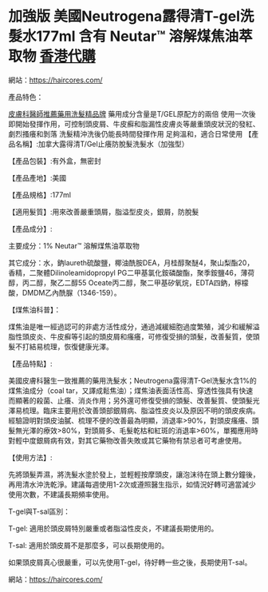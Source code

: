 # 加強版 美國Neutrogena露得清T-gel洗髮水177ml 含有 Neutar™ 溶解煤焦油萃取物 [香港代購](https://haircores.com/)

  網站：https://haircores.com/

  產品特色：

[皮膚科醫師推薦藥用洗髮精品牌](https://haircores.com/%e5%8a%a0%e5%bc%b7%e7%89%88-%e7%be%8e%e5%9c%8bneutrogena%e9%9c%b2%e5%be%97%e6%b8%85t-gel%e6%b4%97%e9%ab%ae%e6%b0%b4177ml-%e5%90%ab%e6%9c%89-neutar-%e6%ba%b6%e8%a7%a3%e7%85%a4%e7%84%a6/)
藥用成分含量是T/GEL原配方的兩倍
使用一次後即開始發揮作用，可控制頭皮屑、牛皮癬和脂漏性皮膚炎等嚴重頭皮狀況的發紅、劇烈搔癢和剝落
洗髮精沖洗後仍能長時間發揮作用
足夠溫和，適合日常使用
【產品名稱】:加拿大露得清T/Gel止癢防脫髮洗髮水（加強型）

【產品包裝】:有外盒，無密封

【產品產地】:美國

【產品規格】:177ml

【適用髮質】:用來改善嚴重頭屑，脂溢型皮炎，銀屑，防脫髮

【產品成分】:

主要成分：1% Neutar™ 溶解煤焦油萃取物

其它成分：水，鈉laureth硫酸鹽，椰油酰胺DEA，月桂醇聚醚4，聚山梨酯20，香精，二聚體Dilinoleamidopropyl PG二甲基氯化銨磷酸酯，聚季銨鹽46，薄荷醇，丙二醇，聚乙二醇55 Oceate丙二醇，聚二甲基矽氧烷，EDTA四鈉，檸檬酸，DMDM乙內酰脲（1346-159）。

【煤焦油科普】：

煤焦油是唯一經過認可的非處方活性成分，通過減緩細胞過度繁殖，減少和緩解溢脂性頭皮炎、牛皮癬等引起的頭皮屑和瘙癢，可修復受損的頭髮，改善髮質，使頭髮不打結易梳理，恢復健康光澤。

【產品特點】:

美國皮膚科醫生一致推薦的藥用洗髮水；Neutrogena露得清T-Gel洗髮水含1%的煤焦油成分（coal tar，又譯成鬆焦油）；煤焦油表面活性高、穿透性強具有快速而顯著的殺菌、止癢、消炎作用；另外還可修復受損的頭髮、改善髮質、使頭髮光澤易梳理。臨床主要用於改善頭部銀屑病、脂溢性皮炎以及原因不明的頭皮疾病。經驗證明對頭皮油膩、梳理不便的改善最為明顯，消退率>90%，對頭皮瘙癢、頭髮無光澤的療效>80%，對頭屑多、毛髮乾枯和紅斑的消退率>60%，單獨應用時對輕中度銀屑病有效，對其它藥物改善失敗或其它藥物有禁忌者可考慮使用。

【使用方法】:

先將頭髮弄濕，將洗髮水塗於發上，並輕輕按摩頭皮，讓泡沫待在頭上數分鐘後，再用清水沖洗乾淨。建議每週使用1-2次或遵照醫生指示，如情況好轉可適當減少使用次數，不建議長期頻率使用。

T-gel與T-sal區別：

T-gel: 適用於頭皮屑特別嚴重或者脂溢性皮炎，不建議長期使用的。

T-sal: 適用於頭皮屑不是那麼多，可以長期使用的。

如果頭皮屑真心很嚴重，可以先使用T-gel，待好轉一些之後，長期使用T-sal。

  網站：https://haircores.com/
